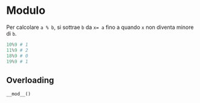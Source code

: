 # Modulo

Per calcolare `a % b`, si sottrae `b` da `x= a` fino a quando `x` non diventa minore di `b`.

```python
10%9 # 1
11%9 # 2
18%9 # 0
19%9 # 1
```


## Overloading 

`__mod__()`